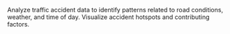 Analyze traffic accident data to identify patterns related to road conditions, weather, and time of day. Visualize accident hotspots and contributing factors.

